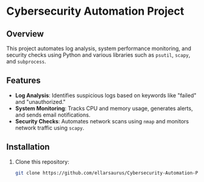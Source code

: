 # Cybersecurity Automation Project

## Overview
This project automates log analysis, system performance monitoring, and security checks using Python and various libraries such as `psutil`, `scapy`, and `subprocess`.

## Features
- **Log Analysis**: Identifies suspicious logs based on keywords like "failed" and "unauthorized."
- **System Monitoring**: Tracks CPU and memory usage, generates alerts, and sends email notifications.
- **Security Checks**: Automates network scans using `nmap` and monitors network traffic using `scapy`.

## Installation
1. Clone this repository:
   ```bash
   git clone https://github.com/ellarsaurus/Cybersecurity-Automation-Project.git
